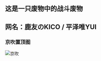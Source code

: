 ## 这是一只废物中的战斗废物
## 网名：鹿友のKICO / 平泽唯YUI
### 京吹置顶图
![京吹](https://cdn.jsdelivr.net/gh/azmiao/picture-bed/img/1624068645766.png)
